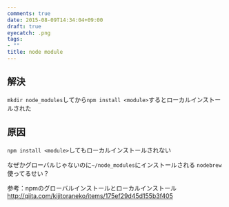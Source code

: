 ```yaml
---
comments: true
date: 2015-08-09T14:34:04+09:00
draft: true
eyecatch: .png
tags:
- ""
title: node module
---
```

## 解決
`mkdir node_modules`してから`npm install <module>`するとローカルインストールされた

## 原因
`npm install <module>`してもローカルインストールされない

なぜかグローバルじゃないのに`~/node_modules`にインストールされる
`nodebrew`使ってるせい？

参考：npmのグローバルインストールとローカルインストール
http://qiita.com/kijitoraneko/items/175ef29d45d155b3f405
